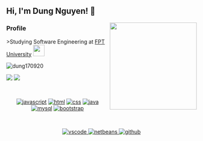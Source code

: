 <h2> Hi, I'm Dung Nguyen! 👋</h2>
<img align='right' src="https://media.giphy.com/media/ieyl9zmCjO4b4t6qoY/giphy.gif" width="230">

### Profile
<p> >Studying Software Engineering at <a href="https://hcmuni.fpt.edu.vn/">FPT University</a> <img src="https://media.giphy.com/media/fYSnHlufseco8Fh93Z/giphy.gif" width="30"></p>
<img src="https://komarev.com/ghpvc/?username=dung170920" alt="dung170920" />

[![](https://img.shields.io/badge/Facebook-NguyenDung-%231877F2)](https://www.facebook.com/profile.php?id=100052504742756)
[![](https://img.shields.io/badge/Gmail-dungnguyen09172000%40gmail.com-red)](mailto:dungnguyen09172000@gmail.com)

<br>
<p align="center">
<a href="https://github.com/dung170920"><img src="https://img.shields.io/badge/JS-f5f542.svg?style=for-the-badge&logo=javascript&logoColor=f5f542&labelColor=ffffff" alt="javascript"></a>
<a href="https://github.com/dung170920"><img src="https://img.shields.io/badge/HTML-orange.svg?style=for-the-badge&logo=html5&logoColor=orange&labelColor=ffffff" alt="html"></a>
<a href="https://github.com/dung170920"><img src="https://img.shields.io/badge/CSS-3aabe8.svg?style=for-the-badge&logo=css3&logoColor=3aabe8&labelColor=ffffff" alt="css"></a>
<a href="https://github.com/dung170920"><img src="https://img.shields.io/badge/JAVA-blue.svg?style=for-the-badge&logo=java&logoColor=blue&labelColor=ffffff" alt="java"></a>
<a href="https://github.com/dung170920"><img src="https://img.shields.io/badge/mysql-6566ba.svg?style=for-the-badge&logo=mysql&logoColor=6566ba&labelColor=ffffff" alt="mysql"></a>

<a href="https://github.com/dung170920">
  <img src="https://img.shields.io/badge/bootstrap-%23563D7C.svg?style=for-the-badge&logo=bootstrap&labelColor=ffffff&logoColor=%23563D7C" alt="bootstrap">
</a> 
</p><br>
<p align="center">
<a href="https://github.com/dung170920">
  <img src="https://img.shields.io/badge/vscode-blue.svg?style=for-the-badge&logo=visual-studio-code&labelColor=ffffff&logoColor=blue" alt="vscode">
</a>
<a href="https://github.com/dung170920">
  <img src="https://img.shields.io/badge/NetBeans-red.svg?style=for-the-badge&logo=apache-netbeans-ide&labelColor=ffffff&logoColor=red" alt="netbeans">
</a> 
<a href="https://github.com/dung170920"><img src="https://img.shields.io/badge/github-black.svg?style=for-the-badge&logo=github&logoColor=black&labelColor=ffffff" alt="github"></a>
</p><br>

